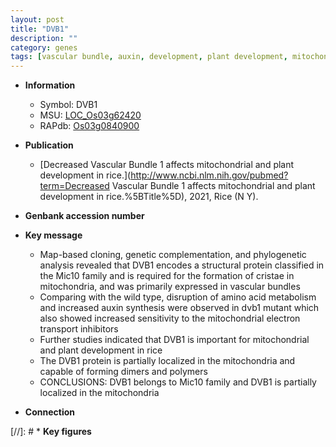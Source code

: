```yaml
---
layout: post
title: "DVB1"
description: ""
category: genes
tags: [vascular bundle, auxin, development, plant development, mitochondria, map-based cloning]
---
```


* **Information**  
    + Symbol: DVB1  
    + MSU: [LOC_Os03g62420](http://rice.uga.edu/cgi-bin/ORF_infopage.cgi?orf=LOC_Os03g62420)  
    + RAPdb: [Os03g0840900](http://rapdb.dna.affrc.go.jp/viewer/gbrowse_details/irgsp1?name=Os03g0840900)  

* **Publication**  
    + [Decreased Vascular Bundle 1 affects mitochondrial and plant development in rice.](http://www.ncbi.nlm.nih.gov/pubmed?term=Decreased Vascular Bundle 1 affects mitochondrial and plant development in rice.%5BTitle%5D), 2021, Rice (N Y).

* **Genbank accession number**  

* **Key message**  
    + Map-based cloning, genetic complementation, and phylogenetic analysis revealed that DVB1 encodes a structural protein classified in the Mic10 family and is required for the formation of cristae in mitochondria, and was primarily expressed in vascular bundles
    + Comparing with the wild type, disruption of amino acid metabolism and increased auxin synthesis were observed in dvb1 mutant which also showed increased sensitivity to the mitochondrial electron transport inhibitors
    + Further studies indicated that DVB1 is important for mitochondrial and plant development in rice
    + The DVB1 protein is partially localized in the mitochondria and capable of forming dimers and polymers
    + CONCLUSIONS: DVB1 belongs to Mic10 family and DVB1 is partially localized in the mitochondria

* **Connection**  

[//]: # * **Key figures**  


